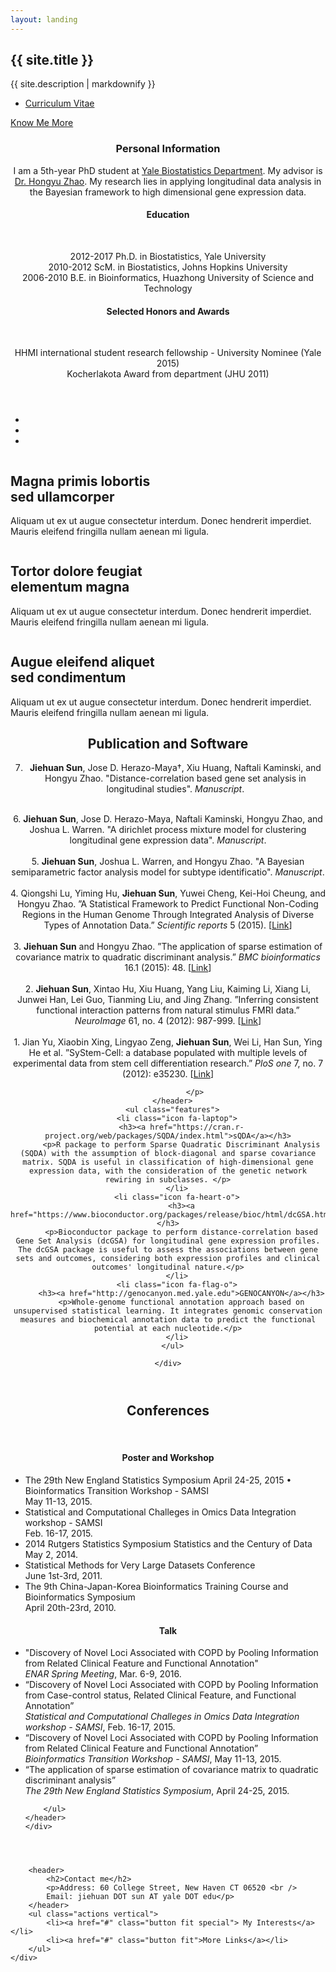 ```yaml
---
layout: landing
---
```




<!-- Banner -->
<section id="banner">
	<div class="inner">
		<h2>{{ site.title }}</h2>
		<p>{{ site.description | markdownify }}</p>
		<ul class="actions">
			<li><a href="#" class="button special">Curriculum Vitae</a></li>
		</ul>
	</div>
	<a href="#one" class="more scrolly">Know Me More</a>
</section>

<!-- One -->
<section id="one" class="wrapper style1 special">
	<div class="inner">
		<header class="major">
			<h3>Personal Information</h3>
			<p>I am a 5th-year PhD student at <a href="https://publichealth.yale.edu/biostat/">Yale Biostatistics Department</a>.
			My advisor is <a href="http://zhaocenter.org">Dr. Hongyu Zhao</a>.
			My research lies in applying longitudinal data analysis
			in the Bayesian framework to high dimensional gene expression data. </p>
			<h4>Education</h4>
			<br />
			<p align="center">2012-2017 Ph.D. in Biostatistics, Yale University <br />
			2010-2012 ScM. in Biostatistics, Johns Hopkins University <br />
			2006-2010 B.E. in Bioinformatics, Huazhong University of Science and Technology</p>
			<h4>Selected Honors and Awards</h4>
			<br />
			<p> HHMI international student research fellowship - University Nominee (Yale 2015)<br />
			Kocherlakota Award from department (JHU 2011)</p>
		</header>
		<ul class="icons major">
			<li><a id="test1" href="#two" title='Research'><span class="icon fa-diamond major style1"></span></a></li>
			<li><a id="test2" href="#" title='Interest'><span class="icon fa-heart-o major style2"></span></a></li>
			<li><a id="test3" href="#" title='Links'><span class="icon fa-code major style3"></span></a></li>
		</ul>
	</div>
</section>
<!-- Two -->
  <section id="two" class="wrapper alt style2">
    <section class="spotlight">
      <div class="image"><img src="images/pic01.jpg" alt="" /></div>
      <div class="content">
        <h2>Magna primis lobortis<br />
        sed ullamcorper</h2>
        <p>Aliquam ut ex ut augue consectetur interdum. Donec hendrerit imperdiet. Mauris eleifend fringilla nullam aenean mi ligula.</p>
      </div>
    </section>
    <section class="spotlight">
      <div class="image"><img src="images/pic02.jpg" alt="" /></div>
      <div class="content">
        <h2>Tortor dolore feugiat<br />
        elementum magna</h2>
        <p>Aliquam ut ex ut augue consectetur interdum. Donec hendrerit imperdiet. Mauris eleifend fringilla nullam aenean mi ligula.</p>
      </div>
    </section>
    <section class="spotlight">
      <div class="image"><img src="images/pic03.jpg" alt="" /></div>
      <div class="content">
        <h2>Augue eleifend aliquet<br />
        sed condimentum</h2>
        <p>Aliquam ut ex ut augue consectetur interdum. Donec hendrerit imperdiet. Mauris eleifend fringilla nullam aenean mi ligula.</p>
      </div>
    </section>
  </section>

<!-- Three -->
  <section id="three" class="wrapper style3 special">
    <div class="inner">
      <header class="major">
        <h2>Publication and Software</h2>
        <p align="left">

7. <b>Jiehuan Sun</b>, Jose D. Herazo-Maya†, Xiu Huang, Naftali Kaminski, and Hongyu Zhao. "Distance-correlation based gene set analysis in longitudinal studies". <i>Manuscript</i>. <br />
<br />
6. <b>Jiehuan Sun</b>, Jose D. Herazo-Maya, Naftali Kaminski, Hongyu Zhao, and Joshua L. Warren. "A dirichlet process mixture model for clustering longitudinal gene expression data". <i>Manuscript</i>. <br />
<br />
5. <b>Jiehuan Sun</b>, Joshua L. Warren, and Hongyu Zhao. "A Bayesian semiparametric factor analysis model for subtype identificatio". <i>Manuscript</i>. <br />
<br />
4. Qiongshi Lu, Yiming Hu, <b>Jiehuan Sun</b>, Yuwei Cheng, Kei-Hoi Cheung, and Hongyu Zhao. ”A Statistical Framework to Predict Functional Non-Coding Regions in the Human Genome Through Integrated Analysis of Diverse Types of Annotation Data.” <i>Scientific reports</i> 5 (2015). [<a href="http://www.nature.com/articles/srep10576">Link</a>] <br />
<br />
3. <b>Jiehuan Sun</b> and Hongyu Zhao. ”The application of sparse estimation of covariance matrix to quadratic discriminant analysis.” <i>BMC bioinformatics</i> 16.1 (2015): 48. [<a href="http://bmcbioinformatics.biomedcentral.com/articles/10.1186/s12859-014-0443-6">Link</a>]<br />
<br />
2. <b>Jiehuan Sun</b>, Xintao Hu, Xiu Huang, Yang Liu, Kaiming Li, Xiang Li, Junwei Han, Lei Guo, Tianming Liu, and Jing Zhang. ”Inferring consistent functional interaction patterns from natural stimulus FMRI data.” <i>NeuroImage</i> 61, no. 4 (2012): 987-999. [<a href="http://www.sciencedirect.com/science/article/pii/S1053811912002868">Link</a>]<br />
<br />
1. Jian Yu, Xiaobin Xing, Lingyao Zeng, <b>Jiehuan Sun</b>, Wei Li, Han Sun, Ying He et al. ”SyStem-Cell: a database populated with multiple levels of experimental data from stem cell differentiation research.” <i>PloS one</i> 7, no. 7 (2012): e35230. [<a href="http://journals.plos.org/plosone/article?id=10.1371/journal.pone.0035230">Link</a>]<br />


				</p>
      </header>
      <ul class="features">
        <li class="icon fa-laptop">
          <h3><a href="https://cran.r-project.org/web/packages/SQDA/index.html">sQDA</a></h3>
          <p>R package to perform Sparse Quadratic Discriminant Analysis (SQDA) with the assumption of block-diagonal and sparse covariance matrix. SQDA is useful in classification of high-dimensional gene expression data, with the consideration of the genetic network rewiring in subclasses. </p>
        </li>
        <li class="icon fa-heart-o">
          <h3><a href="https://www.bioconductor.org/packages/release/bioc/html/dcGSA.html">dcGSA</a></h3>
          <p>Bioconductor package to perform distance-correlation based Gene Set Analysis (dcGSA) for longitudinal gene expression profiles. The dcGSA package is useful to assess the associations between gene sets and outcomes, considering both expression profiles and clinical outcomes' longitudinal nature.</p>
        </li>
        <li class="icon fa-flag-o">
          <h3><a href="http://genocanyon.med.yale.edu">GENOCANYON</a></h3>
          <p>Whole-genome functional annotation approach based on unsupervised statistical learning. It integrates genomic conservation measures and biochemical annotation data to predict the functional potential at each nucleotide.</p>
        </li>
      </ul>

    </div>
  </section>


<section id="four" class="wrapper style1 special">
  <div class="inner">
	<header class="major">
		<h2>Conferences</h2>
		<br />
		<h4>Poster and Workshop</h4>
		<ul align="left">
		<li>The 29th New England Statistics Symposium April 24-25, 2015 • Bioinformatics Transition Workshop - SAMSI<br /> May 11-13, 2015. </li>
		<li>Statistical and Computational Challeges in Omics Data Integration workshop - SAMSI<br /> Feb. 16-17, 2015.</li>
		<li>2014 Rutgers Statistics Symposium Statistics and the Century of Data<br /> May 2, 2014.</li>
		<li>Statistical Methods for Very Large Datasets Conference<br /> June 1st-3rd, 2011.</li>
		<li>The 9th China-Japan-Korea Bioinformatics Training Course and Bioinformatics Symposium<br /> April 20th-23rd, 2010. </li>
		</ul>
		<h4>Talk</h4>
		<ul align="left">
		<li>"Discovery of Novel Loci Associated with COPD by Pooling Information from Related Clinical Feature and Functional Annotation" <br /> <i>ENAR Spring Meeting</i>, Mar. 6-9, 2016. </li>
		<li>“Discovery of Novel Loci Associated with COPD by Pooling Information from Case-control status, Related Clinical Feature, and Functional Annotation” <br /><i>Statistical and Computational Challeges in Omics Data Integration workshop - SAMSI</i>, Feb. 16-17, 2015.</li>
		<li>“Discovery of Novel Loci Associated with COPD by Pooling Information from Related Clinical Feature and Functional Annotation”<br /> <i>Bioinformatics Transition Workshop - SAMSI</i>, May 11-13, 2015.</li>
		<li>“The application of sparse estimation of covariance matrix to quadratic discriminant analysis”<br /> <i>The 29th New England Statistics Symposium</i>, April 24-25, 2015.</li>

		</ul>
	</header>
	</div>
</section>





<!-- CTA -->
<section id="cta" class="wrapper style4">
	<div class="inner">

		<header>
			<h2>Contact me</h2>
			<p>Address: 60 College Street, New Haven CT 06520 <br />
			Email: jiehuan DOT sun AT yale DOT edu</p>
		</header>
		<ul class="actions vertical">
			<li><a href="#" class="button fit special"> My Interests</a></li>
			<li><a href="#" class="button fit">More Links</a></li>
		</ul>
	</div>
</section>
